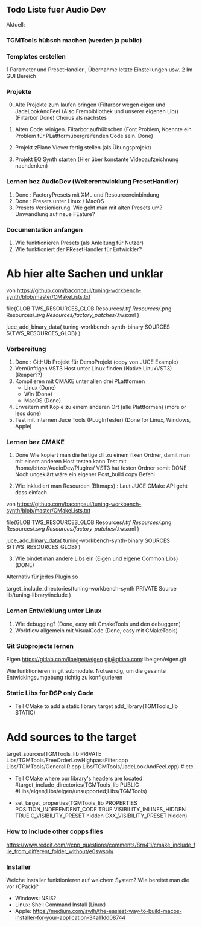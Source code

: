 ## Todo Liste fuer Audio Dev

Aktuell:

### TGMTools hübsch machen (werden ja public)

### Templates erstellen
1 Parameter und PresetHandler , Übernahme letzte Einstellungen usw. 
2 Im GUI Bereich 

### Projekte
0. Alte Projekte zum laufen bringen (Filtarbor wegen eigen und JadeLookAndFeel (Also Frembibliothek und unserer eigenen Lib)) (Filtarbor Done) Chorus als nächstes
1. Alten Code reinigen. Filtarbor aufhübschen (Font Problem, Koennte ein Problem für PLattformübergreifenden Code sein. Done)

1. Projekt zPlane Viever fertig stellen (als Übungsprojekt)
2. Projekt EQ Synth starten (HIer über konstante Videoaufzeichnung nachdenken)

### Lernen bez AudioDev (Weiterentwicklung PresetHandler)
1. Done : FactoryPresets mit XML und Resourceneinbindung 
2. Done : Presets unter Linux / MacOS 
3. Presets Versionierung. Wie geht man mit alten Presets um? Umwandlung auf neue FEature?

### Documentation anfangen
1. Wie funktionieren Presets (als Anleitung für Nutzer)
2. Wie funktioniert der PResetHandler für Entwickler?

# Ab hier alte Sachen und unklar


von https://github.com/baconpaul/tuning-workbench-synth/blob/master/CMakeLists.txt

file(GLOB TWS_RESOURCES_GLOB
  Resources/*.ttf 
  Resources/*.png 
  Resources/*.svg
  Resources/factory_patches/*.twsxml
  )

juce_add_binary_data( tuning-workbench-synth-binary
  SOURCES ${TWS_RESOURCES_GLOB}
)


### Vorbereitung

1. Done : GitHUb Projekt für DemoProjekt (copy von JUCE Example)
2. Vernünftigen VST3 Host unter Linux finden (Native LinuxVST3) (Reaper??)
3. Kompilieren mit CMAKE unter allen drei PLattformen 
    * Linux (Done)
    * Win (Done)
    * MacOS (Done)
4. Erweitern mit Kopie zu einem anderen Ort (alle Plattformen) (more or less done)
5. Test mit internen Juce Tools (PLugInTester) (Done for Linux, Windows, Apple)


### Lernen bez CMAKE 
1. Done Wie kopiert man die fertige dll zu einem fixen Ordner, damit man mit einem anderen Host testen kann
 Test mit /home/bitzer/AudioDev/PlugIns/ VST3 hat festen Ordner somit DONE 
 Noch ungeklärt wäre ein eigener Post_build copy Befehl





2. Wie inkludiert man Resourcen (BItmaps) : Laut JUCE CMake API geht dass einfach

von https://github.com/baconpaul/tuning-workbench-synth/blob/master/CMakeLists.txt

file(GLOB TWS_RESOURCES_GLOB
  Resources/*.ttf 
  Resources/*.png 
  Resources/*.svg
  Resources/factory_patches/*.twsxml
  )

juce_add_binary_data( tuning-workbench-synth-binary
  SOURCES ${TWS_RESOURCES_GLOB}
)

3. Wie bindet man andere Libs ein (Eigen und eigene Common Libs) (DONE)

Alternativ für jedes Plugin so

target_include_directories(tuning-workbench-synth 
  PRIVATE
  Source
  lib/tuning-library/include
)



### Lernen Entwicklung unter Linux
1. Wie debugging? (Done, easy mit CmakeTools und den debuggern)
2. Workflow allgemein mit VisualCode (Done, easy mit CMakeTools)


### Git Subprojects lernen
EIgen https://gitlab.com/libeigen/eigen
git@gitlab.com:libeigen/eigen.git 

Wie funktionieren in git submodule. Notwendig, um die gesamte Entwicklngsumgebung richtig zu konfigurieren

### Static Libs for DSP only Code

* Tell CMake to add a static library target
add_library(TGMTools_lib STATIC)
# Add sources to the target
target_sources(TGMTools_lib PRIVATE
    Libs/TGMTools/FreeOrderLowHighpassFilter.cpp
    Libs/TGMTools/GeneralIR.cpp
    Libs/TGMTools/JadeLookAndFeel.cpp) # etc.
* Tell CMake where our library's headers are located
#target_include_directories(TGMTools_lib PUBLIC
#Libs/eigen;Libs/eigen/unsupported;Libs/TGMTools)

* set_target_properties(TGMTools_lib PROPERTIES
    POSITION_INDEPENDENT_CODE TRUE
    VISIBILITY_INLINES_HIDDEN TRUE
    C_VISIBILITY_PRESET hidden
    CXX_VISIBILITY_PRESET hidden)

### How to include other copps files
https://www.reddit.com/r/cpp_questions/comments/8rn41i/cmake_include_file_from_different_folder_without/e0swsoh/


### Installer 
Welche Installer funktionieren auf welchem System? 
Wie bereitet man die vor (CPack)? 
* Windows: NSIS? 
* Linux: Shell Command Install (Linux)
* Apple: https://medium.com/swlh/the-easiest-way-to-build-macos-installer-for-your-application-34a11dd08744




